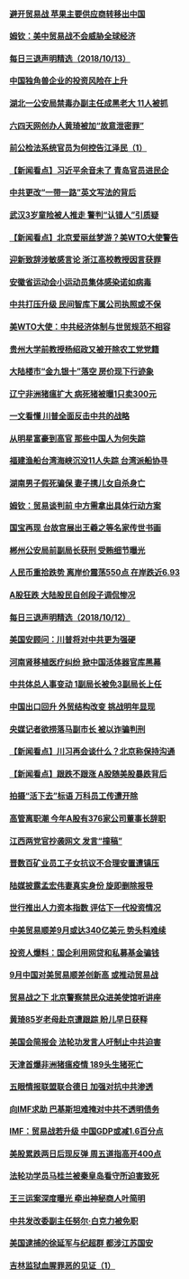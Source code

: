 #### [避开贸易战 苹果主要供应商转移出中国](../pages/nsc413/n10781823.md?t=10140334) 


#### [姆钦：美中贸易战不会威胁全球经济](../pages/nsc413/n10782089.md?t=10140334) 

#### [每日三退声明精选（2018/10/13）](../pages/nsc413/n10782102.md?t=10140334) 

#### [中国独角兽企业的投资风险在上升](../pages/nsc413/n10781873.md?t=10140334) 

#### [湖北一公安局禁毒办副主任成黑老大 11人被抓](../pages/nsc413/n10781952.md?t=10140334) 

#### [六四天网创办人黄琦被加“故意泄密罪”](../pages/nsc413/n10781750.md?t=10140334) 

#### [前公检法系统官员为何控告江泽民（1）](../pages/nsc413/n10781793.md?t=10140334) 

#### [【新闻看点】习近平余音未了 青岛官员进民企](../pages/nsc413/n10781547.md?t=10140334) 

#### [中共更改“一带一路”英文写法的背后](../pages/nsc413/n10781696.md?t=10140334) 

#### [武汉3岁童险被人推走 警判“认错人”引质疑](../pages/nsc413/n10781802.md?t=10140334) 

#### [【新闻看点】北京爱丽丝梦游？美WTO大使警告](../pages/nsc413/n10781549.md?t=10140334) 

#### [迎新致辞涉敏感言论 浙江高校教授因言获罪](../pages/nsc413/n10781659.md?t=10140334) 

#### [安徽省运动会小运动员集体感染诺如病毒](../pages/nsc413/n10781689.md?t=10140334) 

#### [中共打压升级 民间智库下属公司执照或不保](../pages/nsc413/n10781592.md?t=10140334) 

#### [美WTO大使：中共经济体制与世贸规范不相容](../pages/nsc413/n10781260.md?t=10140334) 

#### [贵州大学前教授杨绍政又被开除农工党党籍](../pages/nsc413/n10781460.md?t=10140334) 

#### [大陆楼市“金九银十”落空 房价现下行迹象](../pages/nsc413/n10780850.md?t=10140334) 


#### [辽宁非洲猪瘟扩大 病死猪被曝1只卖300元](../pages/nsc413/n10781018.md?t=10140334) 

#### [一文看懂  川普全面反击中共的战略](../pages/nsc413/n10780060.md?t=10140334) 

#### [从明星富豪到高官 那些中国人为何失踪](../pages/nsc413/n10780211.md?t=10140334) 

#### [福建渔船台湾海峡沉没11人失踪 台湾派船协寻](../pages/nsc413/n10781207.md?t=10140334) 

#### [湖南男子假死骗保 妻子携儿女自杀身亡](../pages/nsc413/n10781082.md?t=10140334) 

#### [姆钦：贸易谈判前 中方需拿出具体行动方案](../pages/nsc413/n10780360.md?t=10140334) 

#### [国宝再现 台故宫展出王羲之等名家传世书画](../pages/nsc413/n10780842.md?t=10140334) 

#### [郴州公安局前副局长获刑 受贿细节曝光](../pages/nsc413/n10780870.md?t=10140334) 

#### [人民币重拾跌势 离岸价震荡550点 在岸跌近6.93](../pages/nsc413/n10780527.md?t=10140334) 

#### [A股狂跌 大陆股民自创段子调侃惨况](../pages/nsc413/n10780830.md?t=10140334) 

#### [每日三退声明精选（2018/10/12）](../pages/nsc413/n10780701.md?t=10140334) 

#### [美国安顾问：川普将对中共更为强硬](../pages/nsc413/n10780579.md?t=10140334) 

#### [河南肾移植医疗纠纷 掀中国活体器官库黑幕](../pages/nsc413/n10779806.md?t=10140334) 

#### [中共体总人事变动 1副局长被免3副局长上任](../pages/nsc413/n10780318.md?t=10140334) 

#### [中国出口回升 外贸结构改变 挑战明年显现](../pages/nsc413/n10780250.md?t=10140334) 

#### [央媒记者欲捞落马副市长 被以诈骗判刑](../pages/nsc413/n10780331.md?t=10140334) 

#### [【新闻看点】川习再会谈什么？北京称保持沟通](../pages/nsc413/n10780037.md?t=10140334) 

#### [【新闻看点】跟跌不跟涨 A股随美股暴跌背后](../pages/nsc413/n10780057.md?t=10140334) 

#### [拍摄“活下去”标语 万科员工传遭开除](../pages/nsc413/n10780146.md?t=10140334) 

#### [高管离职潮 今年A股有376家公司董事长辞职](../pages/nsc413/n10780206.md?t=10140334) 

#### [江西两党官抄袭网文 发言“撞稿”](../pages/nsc413/n10780158.md?t=10140334) 

#### [晋数百矿业员工子女抗议不合理安置遭镇压](../pages/nsc413/n10780244.md?t=10140334) 

#### [陆媒披露孟宏伟妻真实身份 旋即删除报导](../pages/nsc413/n10780160.md?t=10140334) 

#### [世行推出人力资本指数 评估下一代投资情况](../pages/nsc413/n10779862.md?t=10140334) 

#### [中美贸易顺差9月或达340亿美元 势头料难续](../pages/nsc413/n10780018.md?t=10140334) 

#### [投资人爆料：国企利用网贷和私募基金骗钱](../pages/nsc413/n10779534.md?t=10140334) 

#### [9月中国对美贸易顺差创新高 或推动贸易战](../pages/nsc413/n10779674.md?t=10140334) 

#### [贸易战之下 北京警察禁民众进美使馆听讲座](../pages/nsc413/n10779751.md?t=10140334) 

#### [黄琦85岁老母赴京遭跟踪 盼儿早日获释](../pages/nsc413/n10779467.md?t=10140334) 

#### [美国会简报会 法轮功发言人吁制止中共迫害](../pages/nsc413/n10779649.md?t=10140334) 

#### [天津首爆非洲猪瘟疫情 189头生猪死亡](../pages/nsc413/n10779494.md?t=10140334) 

#### [五眼情报联盟联合德日 加强对抗中共渗透](../pages/nsc413/n10779555.md?t=10140334) 

#### [向IMF求助 巴基斯坦难掩对中共不透明债务](../pages/nsc413/n10779334.md?t=10140334) 

#### [IMF：贸易战若升级 中国GDP或减1.6百分点](../pages/nsc413/n10779387.md?t=10140334) 

#### [美股累跌两日后现反弹 周五道指高开400点](../pages/nsc413/n10777885.md?t=10140334) 

#### [法轮功学员马桂兰被秦皇岛看守所迫害致死](../pages/nsc413/n10779080.md?t=10140334) 

#### [王三运案深度曝光 牵出神秘商人叶简明](../pages/nsc413/n10779216.md?t=10140334) 


#### [中共发改委副主任努尔·白克力被免职](../pages/nsc413/n10779074.md?t=10140334) 

#### [美国逮捕的徐延军与纪超群 都涉江苏国安](../pages/nsc413/n10778174.md?t=10140334) 

#### [吉林监狱血腥罪恶的见证（1）](../pages/nsc413/n10772571.md?t=10140334) 

